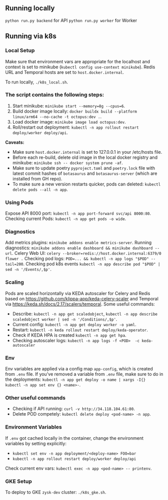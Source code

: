 ## Running locally

`python run.py backend` for API
`python run.py worker`  for Worker

## Running via k8s

### Local Setup

Make sure that environment vars are appropriate for the localhost and
context is set to minikube (`kubectl config use-context minikube`).
Redis URL and Temporal hosts are set to `host.docker.internal`.

To run locally, `./k8s_local.sh`.

### The script contains the following steps:
1. Start minikube: `minikube start --memory=8g --cpus=6`.
2. Build docker image locally: `docker buildx build --platform linux/arm64 --no-cache -t octopus:dev .`.
3. Load docker image: `minikube image load octopus:dev`.
4. Roll/restart out deployment: `kubectl -n app rollout restart deploy/worker deploy/api`.

**Caveats:**
- Make sure `host.docker.internal` is set to 127.0.0.1 in your /etc/hosts file.
- Before each re-build, delete old image in the local docker registry and minikube: `minikube ssh -- docker system prune -af`.
- Make sure to update poetry `pyproject.toml` and `poetry.lock` file with latest commit hashes  of `botasaurus` and `botasaurus-server`
  (which are installed from GH repo).
- To make sure a new version restarts quicker, pods can deleted: `kubectl delete pods --all -n app`.

### Using Pods
Expose API 8000 port: `kubectl -n app port-forward svc/api 8000:80`.
Checking current Pods: `kubectl -n app get pods -o wide`.

### Diagnostics
Add metrics plugins: `minikube addons enable metrics-server`.
Running diagnostics: `minikube addons enable dashboard && minikube dashboard --url`.
Celery Web UI: `celery --broker=redis://host.docker.internal:6379/0 flower .`
Checking pod logs: `POD=... && kubectl -n app logs "$POD" --tail=200`.
Checking pod k8s events `kubectl -n app describe pod "$POD" | sed -n '/Events/,$p'`.

### Scaling
Pods are scaled horizontally via KEDA autoscaler for Celery and Redis based on
https://github.com/klippa-app/keda-celery-scaler and Temporal via https://keda.sh/docs/2.17/scalers/temporal.
Some useful commands:
- Describe: `kubectl -n app get scaledobject`, `kubectl -n app describe scaledobject worker | sed -n '/Conditions/,$p'`.
- Current config: `kubectl -n app get deploy worker -o yaml`.
- Restart: `kubectl -n keda rollout restart deploy/keda-operator`.
- Check if KEDA HPA is created `kubectl -n app get hpa`.
- Checking autoscaler logs: `kubectl -n app logs -f <POD>  -c keda-autoscaler`

### Env
Env variables are applied via a config map `app-config`, which is created from `.env` file.
If you've removed a variable from `.env` file, make sure to do in the deployments:
`kubectl -n app get deploy -o name | xargs -I{} kubectl -n app set env {} <name>-`.

### Other useful commands
- Checking if API running: `curl -v http://34.118.104.61:80`.
- Delete POD competely: `kubectl delete deploy <pod-name> -n app`.

### Environment Variables

If `.env` got cached locally in the container, change the environment variables by setting explicitly:
- `kubectl set env -n app deployment/<deploy-name> FOO=bar`
- `kubectl -n app rollout restart deploy/worker deploy/api`

Check current env vars: `kubectl exec -n app <pod-name> -- printenv`.

### GKE Setup

To deploy to GKE `zysk-dev` cluster: `./k8s_gke.sh`.
